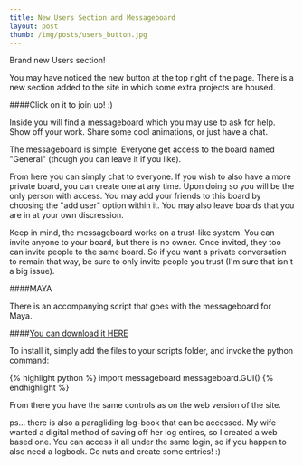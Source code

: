 ```yaml
---
title: New Users Section and Messageboard
layout: post
thumb: /img/posts/users_button.jpg
---
```

Brand new Users section!

You may have noticed the new button at the top right of the page. There is a new section added to the site in which some extra projects are housed.<!-- more -->

####Click on it to join up! :)

Inside you will find a messageboard which you may use to ask for help. Show off your work. Share some cool animations, or just have a chat.

The messageboard is simple. Everyone get access to the board named "General" (though you can leave it if you like).

From here you can simply chat to everyone. If you wish to also have a more private board, you can create one at any time. Upon doing so you will be the only person with access. You may add your friends to this board by choosing the "add user" option within it. You may also leave boards that you are in at your own discression.

Keep in mind, the messageboard works on a trust-like system. You can invite anyone to your board, but there is no owner. Once invited, they too can invite people to the same board. So if you want a private conversation to remain that way, be sure to only invite people you trust (I'm sure that isn't a big issue).

####MAYA

There is an accompanying script that goes with the messageboard for Maya.

####[You can download it HERE](http://internetimagery.com/downloads/messageboard.zip)

To install it, simply add the files to your scripts folder, and invoke the python command:

{% highlight python %}
import messageboard
messageboard.GUI()
{% endhighlight %}

From there you have the same controls as on the web version of the site.




ps... there is also a paragliding log-book that can be accessed. My wife wanted a digital method of saving off her log entires, so I created a web based one. You can access it all under the same login, so if you happen to also need a logbook. Go nuts and create some entries! :)